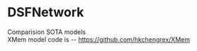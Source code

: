 # DSFNetwork
Comparision SOTA models    
XMem model code is --   https://github.com/hkchengrex/XMem
